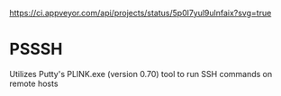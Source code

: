 https://ci.appveyor.com/api/projects/status/5p0l7yul9ulnfaix?svg=true

# PSSSH
Utilizes Putty's PLINK.exe (version 0.70) tool to run SSH commands on remote hosts